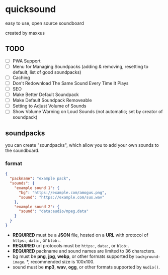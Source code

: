 # quicksound
easy to use, open source soundboard

created by maxxus

## TODO
- [ ] PWA Support
- [ ] Menu for Managing Soundpacks (adding & removing, resetting to default, list of good soundpacks)
- [ ] Caching
- [ ] Don't Redownload The Same Sound Every Time It Plays
- [ ] SEO
- [ ] Make Better Default Soundpack
- [ ] Make Default Soundpack Removeable
- [ ] Setting to Adjust Volume of Sounds
- [ ] Show Volume Warning on Loud Sounds (not automatic; set by creator of soundpack)

## soundpacks
you can create "soundpacks", which allow you to add your own sounds to the soundboard.

### format
```json
{
  "packname": "example pack",
  "sounds": {
    "example sound 1": {
      "bg": "https://example.com/amogus.png",
      "sound": "https://example.com/sus.wav"
    },
    "example sound 2": {
      "sound": "data:audio/mpeg,data"
    }
  }
}
```
* **REQUIRED** must be a **JSON** file, hosted on a **URL** with protocol of `https:`, `data:`, or `blob:`.
* **REQUIRED** url protocols must be `https:`, `data:`, or `blob:`.
* **REQUIRED** packname and sound names are limited to 36 characters.
* bg must be **png**, **jpg**, **webp**, or other formats supported by `background-image`. *, recommended size is 100x100.
* sound must be **mp3**, **wav**, **ogg**, or other formats supported by `Audio()`.

